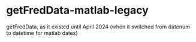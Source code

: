 # getFredData-matlab-legacy
getFredData, as it existed until April 2024 (when it switched from datenum to datetime for matlab dates)
